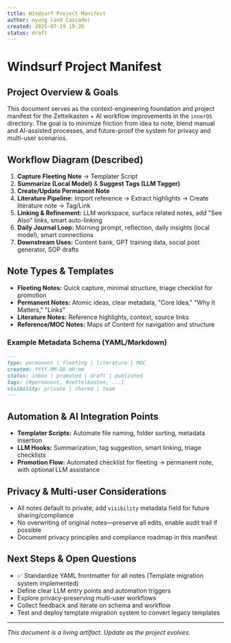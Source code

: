 ```yaml
---
title: Windsurf Project Manifest
author: myung (and Cascade)
created: 2025-07-19 19:26
status: draft
---
```


# Windsurf Project Manifest

## Project Overview & Goals
This document serves as the context-engineering foundation and project manifest for the Zettelkasten + AI workflow improvements in the `innerOS` directory. The goal is to minimize friction from idea to note, blend manual and AI-assisted processes, and future-proof the system for privacy and multi-user scenarios.

## Workflow Diagram (Described)
1. **Capture Fleeting Note** → Templater Script
2. **Summarize (Local Model)** & **Suggest Tags (LLM Tagger)**
3. **Create/Update Permanent Note**
4. **Literature Pipeline:** Import reference → Extract highlights → Create literature note → Tag/Link
5. **Linking & Refinement:** LLM workspace, surface related notes, add "See Also" links, smart auto-linking
6. **Daily Journal Loop:** Morning prompt, reflection, daily insights (local model), smart connections
7. **Downstream Uses:** Content bank, GPT training data, social post generator, SOP drafts

## Note Types & Templates
- **Fleeting Notes:** Quick capture, minimal structure, triage checklist for promotion
- **Permanent Notes:** Atomic ideas, clear metadata, "Core Idea," "Why It Matters," "Links"
- **Literature Notes:** Reference highlights, context, source links
- **Reference/MOC Notes:** Maps of Content for navigation and structure

### Example Metadata Schema (YAML/Markdown)
```markdown
---
type: permanent | fleeting | literature | MOC
created: YYYY-MM-DD HH:mm
status: inbox | promoted | draft | published
tags: [#permanent, #zettelkasten, ...]
visibility: private | shared | team
---
```

## Automation & AI Integration Points
- **Templater Scripts:** Automate file naming, folder sorting, metadata insertion
- **LLM Hooks:** Summarization, tag suggestion, smart linking, triage checklists
- **Promotion Flow:** Automated checklist for fleeting → permanent note, with optional LLM assistance

## Privacy & Multi-user Considerations
- All notes default to private; add `visibility` metadata field for future sharing/compliance
- No overwriting of original notes—preserve all edits, enable audit trail if possible
- Document privacy principles and compliance roadmap in this manifest

## Next Steps & Open Questions
- ✅ Standardize YAML frontmatter for all notes (Template migration system implemented)
- Define clear LLM entry points and automation triggers
- Explore privacy-preserving multi-user workflows
- Collect feedback and iterate on schema and workflow
- Test and deploy template migration system to convert legacy templates

---

_This document is a living artifact. Update as the project evolves._
